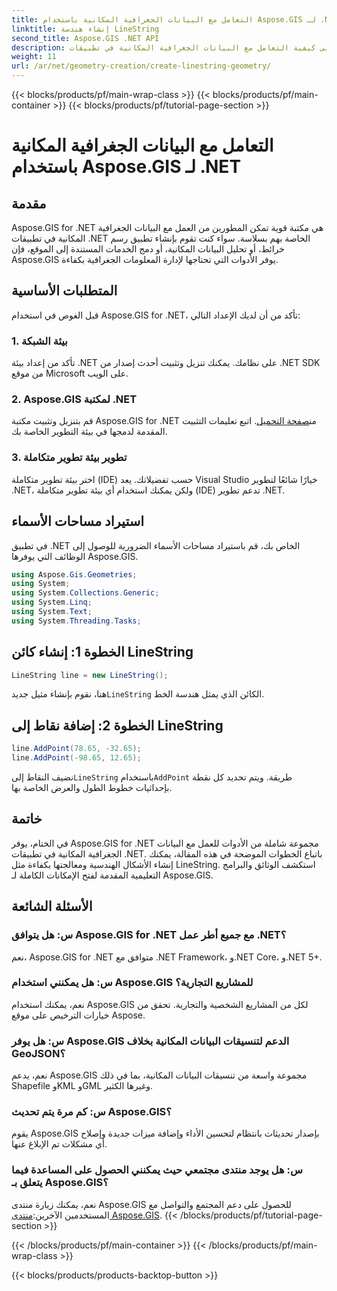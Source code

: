 ```yaml
---
title: التعامل مع البيانات الجغرافية المكانية باستخدام Aspose.GIS لـ .NET
linktitle: إنشاء هندسة LineString
second_title: Aspose.GIS .NET API
description: تعرف على كيفية التعامل مع البيانات الجغرافية المكانية في تطبيقات .NET باستخدام Aspose.GIS لـ .NET. قم بإنشاء الخرائط وتحليلها وتصورها بسهولة.
weight: 11
url: /ar/net/geometry-creation/create-linestring-geometry/
---
```


{{< blocks/products/pf/main-wrap-class >}}
{{< blocks/products/pf/main-container >}}
{{< blocks/products/pf/tutorial-page-section >}}

# التعامل مع البيانات الجغرافية المكانية باستخدام Aspose.GIS لـ .NET

## مقدمة
Aspose.GIS for .NET هي مكتبة قوية تمكن المطورين من العمل مع البيانات الجغرافية المكانية في تطبيقات .NET الخاصة بهم بسلاسة. سواء كنت تقوم بإنشاء تطبيق رسم خرائط، أو تحليل البيانات المكانية، أو دمج الخدمات المستندة إلى الموقع، فإن Aspose.GIS يوفر الأدوات التي تحتاجها لإدارة المعلومات الجغرافية بكفاءة.
## المتطلبات الأساسية
قبل الغوص في استخدام Aspose.GIS for .NET، تأكد من أن لديك الإعداد التالي:
### 1. بيئة الشبكة
تأكد من إعداد بيئة .NET على نظامك. يمكنك تنزيل وتثبيت أحدث إصدار من .NET SDK من موقع Microsoft على الويب.
### 2. Aspose.GIS لمكتبة .NET
 قم بتنزيل وتثبيت مكتبة Aspose.GIS for .NET من[صفحة التحميل](https://releases.aspose.com/gis/net/). اتبع تعليمات التثبيت المقدمة لدمجها في بيئة التطوير الخاصة بك.
### 3. تطوير بيئة تطوير متكاملة
اختر بيئة تطوير متكاملة (IDE) حسب تفضيلاتك. يعد Visual Studio خيارًا شائعًا لتطوير .NET، ولكن يمكنك استخدام أي بيئة تطوير متكاملة (IDE) تدعم تطوير .NET.

## استيراد مساحات الأسماء
في تطبيق .NET الخاص بك، قم باستيراد مساحات الأسماء الضرورية للوصول إلى الوظائف التي يوفرها Aspose.GIS.

```csharp
using Aspose.Gis.Geometries;
using System;
using System.Collections.Generic;
using System.Linq;
using System.Text;
using System.Threading.Tasks;
```
## الخطوة 1: إنشاء كائن LineString
```csharp
LineString line = new LineString();
```
 هنا، نقوم بإنشاء مثيل جديد`LineString` الكائن الذي يمثل هندسة الخط.
## الخطوة 2: إضافة نقاط إلى LineString
```csharp
line.AddPoint(78.65, -32.65);
line.AddPoint(-98.65, 12.65);
```
 نضيف النقاط إلى`LineString` باستخدام`AddPoint` طريقة. ويتم تحديد كل نقطة بإحداثيات خطوط الطول والعرض الخاصة بها.

## خاتمة
في الختام، يوفر Aspose.GIS for .NET مجموعة شاملة من الأدوات للعمل مع البيانات الجغرافية المكانية في تطبيقات .NET. باتباع الخطوات الموضحة في هذه المقالة، يمكنك إنشاء الأشكال الهندسية ومعالجتها بكفاءة مثل LineString. استكشف الوثائق والبرامج التعليمية المقدمة لفتح الإمكانات الكاملة لـ Aspose.GIS.
## الأسئلة الشائعة
### س: هل يتوافق Aspose.GIS for .NET مع جميع أطر عمل .NET؟
نعم، Aspose.GIS for .NET متوافق مع .NET Framework، و.NET Core، و.NET 5+.
### س: هل يمكنني استخدام Aspose.GIS للمشاريع التجارية؟
نعم، يمكنك استخدام Aspose.GIS لكل من المشاريع الشخصية والتجارية. تحقق من خيارات الترخيص على موقع Aspose.
### س: هل يوفر Aspose.GIS الدعم لتنسيقات البيانات المكانية بخلاف GeoJSON؟
نعم، يدعم Aspose.GIS مجموعة واسعة من تنسيقات البيانات المكانية، بما في ذلك Shapefile وKML وGML وغيرها الكثير.
### س: كم مرة يتم تحديث Aspose.GIS؟
يقوم Aspose.GIS بإصدار تحديثات بانتظام لتحسين الأداء وإضافة ميزات جديدة وإصلاح أي مشكلات تم الإبلاغ عنها.
### س: هل يوجد منتدى مجتمعي حيث يمكنني الحصول على المساعدة فيما يتعلق بـ Aspose.GIS؟
 نعم، يمكنك زيارة منتدى Aspose.GIS للحصول على دعم المجتمع والتواصل مع المستخدمين الآخرين:[منتدى Aspose.GIS](https://forum.aspose.com/c/gis/33).
{{< /blocks/products/pf/tutorial-page-section >}}

{{< /blocks/products/pf/main-container >}}
{{< /blocks/products/pf/main-wrap-class >}}

{{< blocks/products/products-backtop-button >}}
